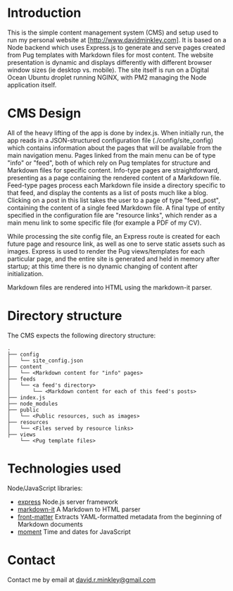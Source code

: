 # Introduction
This is the simple content management system (CMS) and setup used to run my personal website at [http://www.davidminkley.com].  It is based on a Node backend which uses Express.js to generate and serve pages created from Pug templates with Markdown files for most content.  The website presentation is dynamic and displays differently with different browser window sizes (ie desktop vs. mobile).  The site itself is run on a Digital Ocean Ubuntu droplet running NGINX, with PM2 managing the Node application itself.

# CMS Design
All of the heavy lifting of the app is done by index.js.  When initially run, the app reads in a JSON-structured configuration file (./config/site_config) which contains information about the pages that will be available from the main navigation menu.  Pages linked from the main menu can be of type "info" or "feed", both of which rely on Pug templates for structure and Markdown files for specific content.  Info-type pages are straightforward, presenting as a page containing the rendered content of a Markdown file.  Feed-type pages process each Markdown file inside a directory specific to that feed, and display the contents as a list of posts much like a blog.  Clicking on a post in this list takes the user to a page of type "feed_post", containing the content of a single feed Markdown file.  A final type of entity specified in the configuration file are "resource links", which render as a main menu link to some specific file (for example a PDF of my CV).

While processing the site config file, an Express route is created for each future page and resource link, as well as one to serve static assets such as images.  Express is used to render the Pug views/templates for each particular page, and the entire site is generated and held in memory after startup; at this time there is no dynamic changing of content after initialization.

Markdown files are rendered into HTML using the markdown-it parser.

# Directory structure
The CMS expects the following directory structure:
```
.
├── config
│   └── site_config.json
├── content
│   └── <Markdown content for "info" pages>
├── feeds
│   └── <a feed's directory>
│       └── <Markdown content for each of this feed's posts>
├── index.js
├── node_modules
├── public
│   └── <Public resources, such as images>
├── resources
│   └── <Files served by resource links>
├── views
    └── <Pug template files>
```

# Technologies used

Node/JavaScript libraries:
- [express](https://expressjs.com/) Node.js server framework
- [markdown-it](https://github.com/markdown-it/markdown-it) A Markdown to HTML parser
- [front-matter](https://www.npmjs.com/package/front-matter) Extracts YAML-formatted metadata from the beginning of Markdown documents
- [moment](https://momentjs.com/) Time and dates for JavaScript

# Contact

Contact me by email at david.r.minkley@gmail.com

